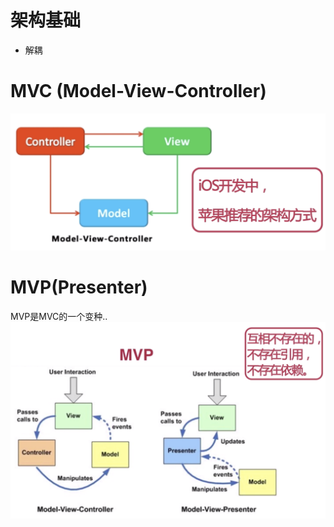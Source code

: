# 架构基础

- 解耦

# MVC (Model-View-Controller)
![mvc01](images/mvc01.png)



# MVP(Presenter)
MVP是MVC的一个变种..
![mvp01](images/mvp01.png)

